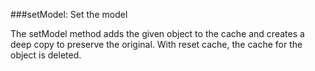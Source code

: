 ###setModel: Set the model

The setModel method adds the given object to the cache and creates a deep copy to preserve the original. With reset cache, the cache for the object is deleted.